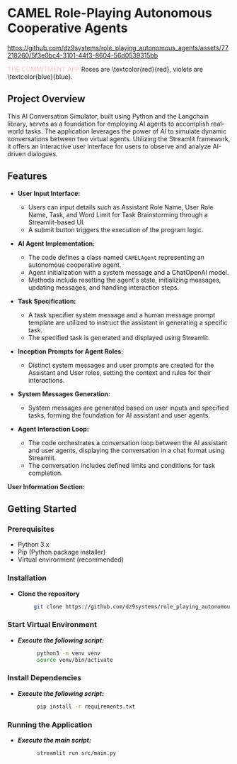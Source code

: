 # CAMEL Role-Playing Autonomous Cooperative Agents
https://github.com/dz9systems/role_playing_autonomous_agents/assets/77218260/5f3e0bc4-3101-44f3-8604-56d0539315bb

<span style="color: pink;">THE COMMITMENT APP</span>
Roses are \textcolor{red}{red}, violets are \textcolor{blue}{blue}.
## Project Overview
This AI Conversation Simulator, built using Python and the Langchain library, serves as a foundation for employing AI agents to accomplish real-world tasks. The application leverages the power of AI to simulate dynamic conversations between two virtual agents. Utilizing the Streamlit framework, it offers an interactive user interface for users to observe and analyze AI-driven dialogues. 

## Features

- **User Input Interface:**
  - Users can input details such as Assistant Role Name, User Role Name, Task, and Word Limit for Task Brainstorming through a Streamlit-based UI.
  - A submit button triggers the execution of the program logic.

- **AI Agent Implementation:**
  - The code defines a class named `CAMELAgent` representing an autonomous cooperative agent.
  - Agent initialization with a system message and a ChatOpenAI model.
  - Methods include resetting the agent's state, initializing messages, updating messages, and handling interaction steps.

- **Task Specification:**
  - A task specifier system message and a human message prompt template are utilized to instruct the assistant in generating a specific task.
  - The specified task is generated and displayed using Streamlit.

- **Inception Prompts for Agent Roles:**
  - Distinct system messages and user prompts are created for the Assistant and User roles, setting the context and rules for their interactions.

- **System Messages Generation:**
  - System messages are generated based on user inputs and specified tasks, forming the foundation for AI assistant and user agents.

- **Agent Interaction Loop:**
  - The code orchestrates a conversation loop between the AI assistant and user agents, displaying the conversation in a chat format using Streamlit.
  - The conversation includes defined limits and conditions for task completion.

**User Information Section:**

## Getting Started

### Prerequisites
- Python 3.x
- Pip (Python package installer)
- Virtual environment (recommended)

### Installation

- **Clone the repository**
   ```bash
        git clone https://github.com/dz9systems/role_playing_autonomous_agents.git

### Start Virtual Environment
- ***Execute the following script:***
  ```bash
        python3 -m venv venv
        source venv/bin/activate

### Install Dependencies
- ***Execute the following script:***
  ```bash
        pip install -r requirements.txt

###  Running the Application
- ***Execute the main script:***
  ```bash
        streamlit run src/main.py

